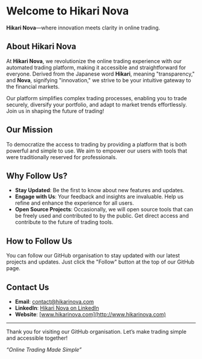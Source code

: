 # Welcome to Hikari Nova

**Hikari Nova**—where innovation meets clarity in online trading.

## About Hikari Nova

At **Hikari Nova**, we revolutionize the online trading experience with our automated trading platform, making it accessible and straightforward for everyone. Derived from the Japanese word **Hikari**, meaning "transparency," and **Nova**, signifying "innovation," we strive to be your intuitive gateway to the financial markets.

Our platform simplifies complex trading processes, enabling you to trade securely, diversify your portfolio, and adapt to market trends effortlessly. Join us in shaping the future of trading!

## Our Mission

To democratize the access to trading by providing a platform that is both powerful and simple to use. We aim to empower our users with tools that were traditionally reserved for professionals.

## Why Follow Us?

- **Stay Updated**: Be the first to know about new features and updates.
- **Engage with Us**: Your feedback and insights are invaluable. Help us refine and enhance the experience for all users.
- **Open Source Projects**: Occasionally, we will open source tools that can be freely used and contributed to by the public. Get direct access and contribute to the future of trading tools.

## How to Follow Us

You can follow our GitHub organisation to stay updated with our latest projects and updates. Just click the "Follow" button at the top of our GitHub page.

## Contact Us

- **Email**: [contact@hikarinova.com](mailto:contact@hikarinova.com)
- **LinkedIn**: [Hikari Nova on LinkedIn](https://www.linkedin.com/company/hikari-nova/)
- **Website**: [www.hikarinova.com](http://www.hikarinova.com)

---

Thank you for visiting our GitHub organisation. Let’s make trading simple and accessible together!

*“Online Trading Made Simple”*
